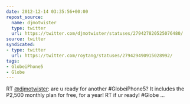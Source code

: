 ```yaml
---
date: 2012-12-14 03:35:56+00:00
repost_source:
  name: djmotwister
  type: twitter
  url: https://twitter.com/djmotwister/statuses/279427820525076480/
source: twitter
syndicated:
- type: twitter
  url: https://twitter.com/roytang/statuses/279429490915028992/
tags:
- GlobeiPhone5
- Globe
---
```


RT [@djmotwister](https://twitter.com/djmotwister/): are u ready for another #GlobeiPhone5? It includes the P2,500 monthly plan for free, for a year! RT if ur ready! #Globe ...